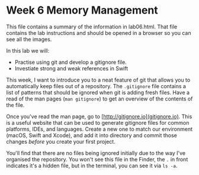 # Week 6 Memory Management

This file contains a summary of the information in lab06.html. That file
contains the lab instructions and should be opened in a browser so you can see
all the images.

In this lab we will: 
* Practise using git and develop a gitignore file.
* Investiate strong and weak references in Swift

This week, I want to introduce you to a neat feature of git that allows you to
automatically keep files out of a repository. The `.gitignore` file contains a
list of patterns that should be ignored when git is adding fresh files. Have a
read of the man pages (`man gitignore`) to get an overview of the contents of
the file.

Once you've read the man page, go to [http://gitignore.io](gitignore.io). This
is a useful website that can be used to generate gitignore files for common
platforms, IDEs, and languages. Create a new one to match our environment
(macOS, Swift and Xcode), and add it into directory and commit those changes
*before* you create your first project.

You'll find that there are no files being ignored initially due to the way I've
organised the repository. You won't see this file in the Finder, the `.` in
front indicates it's a hidden file, but in the terminal, you can see it via `ls
-a`.
